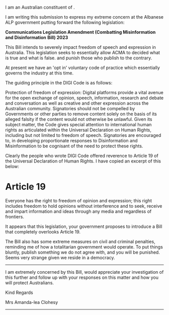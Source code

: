 I am an Australian constituent of .

I am writing this submission to express my extreme concern at the Albanese ALP
government putting forward the following legislation:

**Communications Legislation Amendment (Combatting Misinformation and Disinformation**
**Bill) 2023**

This Bill intends to severely impact freedom of speech and expression in Australia. This
legislation seeks to essentially allow ACMA to decided what is true and what is false. and
punish those who publish to the contrary.

At present we have an 'opt in' voluntary code of practice which essentially governs the
industry at this time.

The guiding principle in the DIGI Code is as follows:

Protection of freedom of expression: Digital platforms provide a vital avenue for the open
exchange of opinion, speech, information, research and debate and conversation as well as
creative and other expression across the Australian community. Signatories should not be
compelled by Governments or other parties to remove content solely on the basis of its
alleged falsity if the content would not otherwise be unlawful. Given its subject matter, the
Code gives special attention to international human rights as articulated within the
Universal Declaration on Human Rights, including but not limited to freedom of speech.
Signatories are encouraged to, in developing proportionate responses to Disinformation and
Misinformation to be cognisant of the need to protect these rights.

Clearly the people who wrote DIGI Code offered reverence to Article 19 of the Universal
Declaration of Human Rights. I have copied an excerpt of this below:


# Article 19


Everyone has the right to freedom of opinion and expression; this right includes freedom
to hold opinions without interference and to seek, receive and impart information and
ideas through any media and regardless of frontiers.

It appears that this legislation, your government proposes to introduce a Bill that completely
overlooks Article 19.

The Bill also has some extreme measures on civil and criminal penalties, reminding me of
how a totalitarian government would operate. To put things bluntly, publish something we
do not agree with, and you will be punished. Seems very strange given we reside in a
democracy.


-----

I am extremely concerned by this Bill, would appreciate your investigation of this further
and follow up with your responses on this matter and how you will protect Australians.

Kind Regards

Mrs Amanda-lea Clohesy


-----

